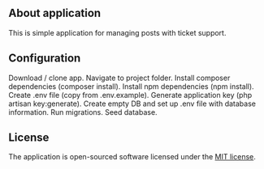 ## About application

This is simple application for managing posts with ticket support.

## Configuration
Download / clone app. Navigate to project folder.
Install composer dependencies (composer install).
Install npm dependencies (npm install).
Create .env file (copy from .env.example).
Generate application key (php artisan key:generate).
Create empty DB and set up .env file with database information.
Run migrations. Seed database.

## License

The application is open-sourced software licensed under the [MIT license](https://opensource.org/licenses/MIT).